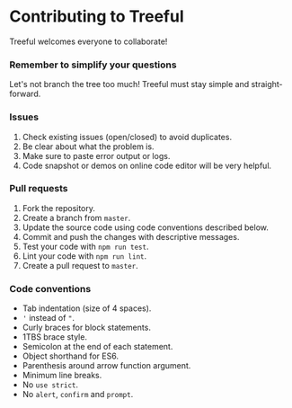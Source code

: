 # Contributing to Treeful

Treeful welcomes everyone to collaborate!

### Remember to simplify your questions
Let's not branch the tree too much! Treeful must stay simple and straight-forward.

### Issues
1. Check existing issues (open/closed) to avoid duplicates.
2. Be clear about what the problem is.
3. Make sure to paste error output or logs.
4. Code snapshot or demos on online code editor will be very helpful.

### Pull requests
1. Fork the repository.
2. Create a branch from `master`.
3. Update the source code using code conventions described below.
4. Commit and push the changes with descriptive messages.
5. Test your code with `npm run test`.
6. Lint your code with `npm run lint`.
7. Create a pull request to `master`.

### Code conventions
- Tab indentation (size of 4 spaces).
- `'` instead of `"`.
- Curly braces for block statements.
- 1TBS brace style.
- Semicolon at the end of each statement.
- Object shorthand for ES6.
- Parenthesis around arrow function argument.
- Minimum line breaks.
- No `use strict`.
- No `alert`, `confirm` and `prompt`.